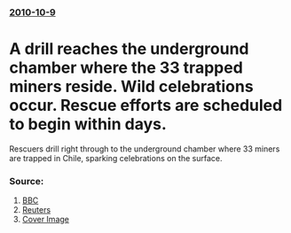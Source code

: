 ### [2010-10-9](/news/2010/10/9/index.md)

# A drill reaches the underground chamber where the 33 trapped miners reside. Wild celebrations occur. Rescue efforts are scheduled to begin within days. 

Rescuers drill right through to the underground chamber where 33 miners are trapped in Chile, sparking celebrations on the surface.


### Source:

1. [BBC](http://www.bbc.co.uk/news/world-latin-america-11506710)
2. [Reuters](http://www.reuters.com/article/idUSN0925972620101010)
2. [Cover Image](http://ichef.bbci.co.uk/news/1024/media/images/44536000/jpg/_44536487_breaking_splash_466x260.jpg)
